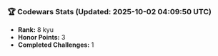 ### 🏆 Codewars Stats (Updated: 2025-10-02 04:09:50 UTC)

- **Rank:** 8 kyu
- **Honor Points:** 3
- **Completed Challenges:** 1
